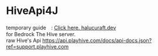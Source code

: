 # HiveApi4J
temporary guide　: [Click here. halucuraft.dev](https://site.halucuraft.dev/HiveApi4J/1.3/specification.txt)  
for Bedrock The Hive server.  
raw Hive's Api https://api.playhive.com/docs/api-docs.json?ref=support.playhive.com  
